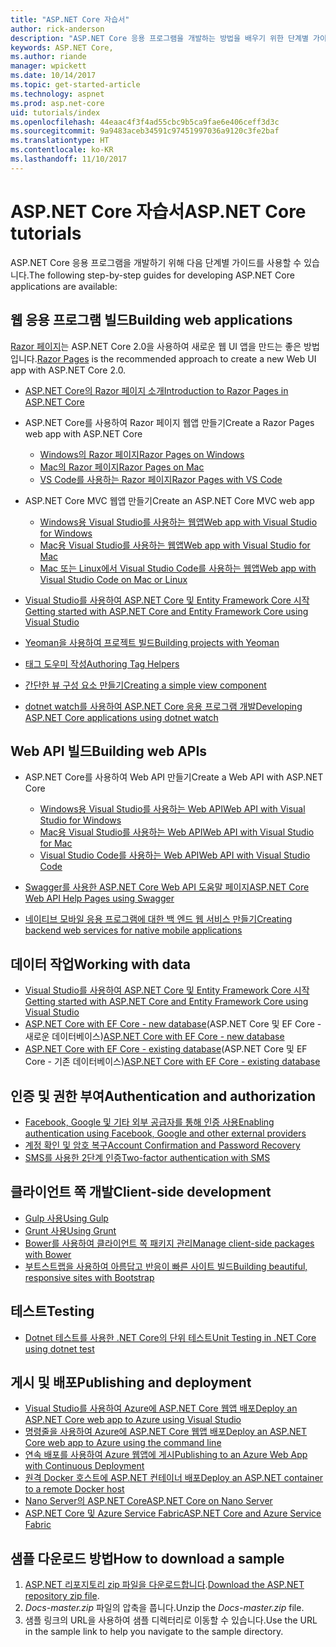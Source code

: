 ```yaml
---
title: "ASP.NET Core 자습서"
author: rick-anderson
description: "ASP.NET Core 응용 프로그램을 개발하는 방법을 배우기 위한 단계별 가이드 목록입니다."
keywords: ASP.NET Core,
ms.author: riande
manager: wpickett
ms.date: 10/14/2017
ms.topic: get-started-article
ms.technology: aspnet
ms.prod: asp.net-core
uid: tutorials/index
ms.openlocfilehash: 44eaac4f3f4ad55cbc9b5ca9fae6e406ceff3d3c
ms.sourcegitcommit: 9a9483aceb34591c97451997036a9120c3fe2baf
ms.translationtype: HT
ms.contentlocale: ko-KR
ms.lasthandoff: 11/10/2017
---
```

# <a name="aspnet-core-tutorials"></a><span data-ttu-id="be0f0-104">ASP.NET Core 자습서</span><span class="sxs-lookup"><span data-stu-id="be0f0-104">ASP.NET Core tutorials</span></span>

<span data-ttu-id="be0f0-105">ASP.NET Core 응용 프로그램을 개발하기 위해 다음 단계별 가이드를 사용할 수 있습니다.</span><span class="sxs-lookup"><span data-stu-id="be0f0-105">The following step-by-step guides for developing ASP.NET Core applications are available:</span></span>

## <a name="building-web-applications"></a><span data-ttu-id="be0f0-106">웹 응용 프로그램 빌드</span><span class="sxs-lookup"><span data-stu-id="be0f0-106">Building web applications</span></span>

<span data-ttu-id="be0f0-107">[Razor 페이지](xref:mvc/razor-pages/index)는 ASP.NET Core 2.0을 사용하여 새로운 웹 UI 앱을 만드는 좋은 방법입니다.</span><span class="sxs-lookup"><span data-stu-id="be0f0-107">[Razor Pages](xref:mvc/razor-pages/index) is the recommended approach to create a new Web UI app with ASP.NET Core 2.0.</span></span>

* [<span data-ttu-id="be0f0-108">ASP.NET Core의 Razor 페이지 소개</span><span class="sxs-lookup"><span data-stu-id="be0f0-108">Introduction to Razor Pages in ASP.NET Core</span></span>](xref:mvc/razor-pages/index)
* <span data-ttu-id="be0f0-109">ASP.NET Core를 사용하여 Razor 페이지 웹앱 만들기</span><span class="sxs-lookup"><span data-stu-id="be0f0-109">Create a Razor Pages web app with ASP.NET Core</span></span>

   * [<span data-ttu-id="be0f0-110">Windows의 Razor 페이지</span><span class="sxs-lookup"><span data-stu-id="be0f0-110">Razor Pages on Windows</span></span>](xref:tutorials/razor-pages/index)
   * [<span data-ttu-id="be0f0-111">Mac의 Razor 페이지</span><span class="sxs-lookup"><span data-stu-id="be0f0-111">Razor Pages on Mac</span></span>](xref:tutorials/razor-pages-mac/index)
   * [<span data-ttu-id="be0f0-112">VS Code를 사용하는 Razor 페이지</span><span class="sxs-lookup"><span data-stu-id="be0f0-112">Razor Pages with VS Code</span></span>](xref:tutorials/razor-pages-vsc/index)  

* <span data-ttu-id="be0f0-113">ASP.NET Core MVC 웹앱 만들기</span><span class="sxs-lookup"><span data-stu-id="be0f0-113">Create an ASP.NET Core MVC web app</span></span>

   * [<span data-ttu-id="be0f0-114">Windows용 Visual Studio를 사용하는 웹앱</span><span class="sxs-lookup"><span data-stu-id="be0f0-114">Web app with Visual Studio for Windows</span></span>](first-mvc-app/index.md)
   * [<span data-ttu-id="be0f0-115">Mac용 Visual Studio를 사용하는 웹앱</span><span class="sxs-lookup"><span data-stu-id="be0f0-115">Web app with Visual Studio for Mac</span></span>](first-mvc-app-mac/index.md)
   * [<span data-ttu-id="be0f0-116">Mac 또는 Linux에서 Visual Studio Code를 사용하는 웹앱</span><span class="sxs-lookup"><span data-stu-id="be0f0-116">Web app with Visual Studio Code on Mac or Linux</span></span>](first-mvc-app-xplat/index.md)

* [<span data-ttu-id="be0f0-117">Visual Studio를 사용하여 ASP.NET Core 및 Entity Framework Core 시작</span><span class="sxs-lookup"><span data-stu-id="be0f0-117">Getting started with ASP.NET Core and Entity Framework Core using Visual Studio</span></span>](../data/ef-mvc/index.md)
* [<span data-ttu-id="be0f0-118">Yeoman을 사용하여 프로젝트 빌드</span><span class="sxs-lookup"><span data-stu-id="be0f0-118">Building projects with Yeoman</span></span>](../client-side/yeoman.md)
* [<span data-ttu-id="be0f0-119">태그 도우미 작성</span><span class="sxs-lookup"><span data-stu-id="be0f0-119">Authoring Tag Helpers</span></span>](../mvc/views/tag-helpers/authoring.md)
* [<span data-ttu-id="be0f0-120">간단한 뷰 구성 요소 만들기</span><span class="sxs-lookup"><span data-stu-id="be0f0-120">Creating a simple view component</span></span>](../mvc/views/view-components.md#walkthrough-creating-a-simple-view-component)
* [<span data-ttu-id="be0f0-121">dotnet watch를 사용하여 ASP.NET Core 응용 프로그램 개발</span><span class="sxs-lookup"><span data-stu-id="be0f0-121">Developing ASP.NET Core applications using dotnet watch</span></span>](dotnet-watch.md)

## <a name="building-web-apis"></a><span data-ttu-id="be0f0-122">Web API 빌드</span><span class="sxs-lookup"><span data-stu-id="be0f0-122">Building web APIs</span></span>
* <span data-ttu-id="be0f0-123">ASP.NET Core를 사용하여 Web API 만들기</span><span class="sxs-lookup"><span data-stu-id="be0f0-123">Create a Web API with ASP.NET Core</span></span>

  * [<span data-ttu-id="be0f0-124">Windows용 Visual Studio를 사용하는 Web API</span><span class="sxs-lookup"><span data-stu-id="be0f0-124">Web API with Visual Studio for Windows</span></span>](first-web-api.md)
  * [<span data-ttu-id="be0f0-125">Mac용 Visual Studio를 사용하는 Web API</span><span class="sxs-lookup"><span data-stu-id="be0f0-125">Web API with Visual Studio for Mac</span></span>](xref:tutorials/first-web-api-mac)
  * [<span data-ttu-id="be0f0-126">Visual Studio Code를 사용하는 Web API</span><span class="sxs-lookup"><span data-stu-id="be0f0-126">Web API with Visual Studio Code</span></span>](web-api-vsc.md)
  
* [<span data-ttu-id="be0f0-127">Swagger를 사용한 ASP.NET Core Web API 도움말 페이지</span><span class="sxs-lookup"><span data-stu-id="be0f0-127">ASP.NET Core Web API Help Pages using Swagger</span></span>](web-api-help-pages-using-swagger.md)
* [<span data-ttu-id="be0f0-128">네이티브 모바일 응용 프로그램에 대한 백 엔드 웹 서비스 만들기</span><span class="sxs-lookup"><span data-stu-id="be0f0-128">Creating backend web services for native mobile applications</span></span>](../mobile/native-mobile-backend.md)

## <a name="working-with-data"></a><span data-ttu-id="be0f0-129">데이터 작업</span><span class="sxs-lookup"><span data-stu-id="be0f0-129">Working with data</span></span>
* [<span data-ttu-id="be0f0-130">Visual Studio를 사용하여 ASP.NET Core 및 Entity Framework Core 시작</span><span class="sxs-lookup"><span data-stu-id="be0f0-130">Getting started with ASP.NET Core and Entity Framework Core using Visual Studio</span></span>](../data/ef-mvc/index.md)
* <span data-ttu-id="be0f0-131">[ASP.NET Core with EF Core - new database](https://docs.microsoft.com/ef/core/get-started/aspnetcore/new-db)(ASP.NET Core 및 EF Core - 새로운 데이터베이스)</span><span class="sxs-lookup"><span data-stu-id="be0f0-131">[ASP.NET Core with EF Core - new database](https://docs.microsoft.com/ef/core/get-started/aspnetcore/new-db)</span></span>
* <span data-ttu-id="be0f0-132">[ASP.NET Core with EF Core - existing database](https://docs.microsoft.com/ef/core/get-started/aspnetcore/existing-db)(ASP.NET Core 및 EF Core - 기존 데이터베이스)</span><span class="sxs-lookup"><span data-stu-id="be0f0-132">[ASP.NET Core with EF Core - existing database](https://docs.microsoft.com/ef/core/get-started/aspnetcore/existing-db)</span></span>

## <a name="authentication-and-authorization"></a><span data-ttu-id="be0f0-133">인증 및 권한 부여</span><span class="sxs-lookup"><span data-stu-id="be0f0-133">Authentication and authorization</span></span>
* [<span data-ttu-id="be0f0-134">Facebook, Google 및 기타 외부 공급자를 통해 인증 사용</span><span class="sxs-lookup"><span data-stu-id="be0f0-134">Enabling authentication using Facebook, Google and other external providers</span></span>](../security/authentication/social/index.md)
* [<span data-ttu-id="be0f0-135">계정 확인 및 암호 복구</span><span class="sxs-lookup"><span data-stu-id="be0f0-135">Account Confirmation and Password Recovery</span></span>](../security/authentication/accconfirm.md)
* [<span data-ttu-id="be0f0-136">SMS를 사용한 2단계 인증</span><span class="sxs-lookup"><span data-stu-id="be0f0-136">Two-factor authentication with SMS</span></span>](../security/authentication/2fa.md)

## <a name="client-side-development"></a><span data-ttu-id="be0f0-137">클라이언트 쪽 개발</span><span class="sxs-lookup"><span data-stu-id="be0f0-137">Client-side development</span></span>
* [<span data-ttu-id="be0f0-138">Gulp 사용</span><span class="sxs-lookup"><span data-stu-id="be0f0-138">Using Gulp</span></span>](../client-side/using-gulp.md)
* [<span data-ttu-id="be0f0-139">Grunt 사용</span><span class="sxs-lookup"><span data-stu-id="be0f0-139">Using Grunt</span></span>](../client-side/using-grunt.md)
* [<span data-ttu-id="be0f0-140">Bower를 사용하여 클라이언트 쪽 패키지 관리</span><span class="sxs-lookup"><span data-stu-id="be0f0-140">Manage client-side packages with Bower</span></span>](../client-side/bower.md)
* [<span data-ttu-id="be0f0-141">부트스트랩을 사용하여 아름답고 반응이 빠른 사이트 빌드</span><span class="sxs-lookup"><span data-stu-id="be0f0-141">Building beautiful, responsive sites with Bootstrap</span></span>](../client-side/bootstrap.md)

## <a name="testing"></a><span data-ttu-id="be0f0-142">테스트</span><span class="sxs-lookup"><span data-stu-id="be0f0-142">Testing</span></span>
* [<span data-ttu-id="be0f0-143">Dotnet 테스트를 사용한 .NET Core의 단위 테스트</span><span class="sxs-lookup"><span data-stu-id="be0f0-143">Unit Testing in .NET Core using dotnet test</span></span>](https://docs.microsoft.com/dotnet/articles/core/testing/unit-testing-with-dotnet-test)

## <a name="publishing-and-deployment"></a><span data-ttu-id="be0f0-144">게시 및 배포</span><span class="sxs-lookup"><span data-stu-id="be0f0-144">Publishing and deployment</span></span>
* [<span data-ttu-id="be0f0-145">Visual Studio를 사용하여 Azure에 ASP.NET Core 웹앱 배포</span><span class="sxs-lookup"><span data-stu-id="be0f0-145">Deploy an ASP.NET Core web app to Azure using Visual Studio</span></span>](publish-to-azure-webapp-using-vs.md)
* [<span data-ttu-id="be0f0-146">명령줄을 사용하여 Azure에 ASP.NET Core 웹앱 배포</span><span class="sxs-lookup"><span data-stu-id="be0f0-146">Deploy an ASP.NET Core web app to Azure using the command line</span></span>](publish-to-azure-webapp-using-cli.md)
* [<span data-ttu-id="be0f0-147">연속 배포를 사용하여 Azure 웹앱에 게시</span><span class="sxs-lookup"><span data-stu-id="be0f0-147">Publishing to an Azure Web App with Continuous Deployment</span></span>](../publishing/azure-continuous-deployment.md)
* [<span data-ttu-id="be0f0-148">원격 Docker 호스트에 ASP.NET 컨테이너 배포</span><span class="sxs-lookup"><span data-stu-id="be0f0-148">Deploy an ASP.NET container to a remote Docker host</span></span>](https://docs.microsoft.com/azure/vs-azure-tools-docker-hosting-web-apps-in-docker)
* [<span data-ttu-id="be0f0-149">Nano Server의 ASP.NET Core</span><span class="sxs-lookup"><span data-stu-id="be0f0-149">ASP.NET Core on Nano Server</span></span>](nano-server.md)
* [<span data-ttu-id="be0f0-150">ASP.NET Core 및 Azure Service Fabric</span><span class="sxs-lookup"><span data-stu-id="be0f0-150">ASP.NET Core and Azure Service Fabric</span></span>](https://docs.microsoft.com/azure/service-fabric/service-fabric-add-a-web-frontend)

<a name="download"></a> 
## <a name="how-to-download-a-sample"></a><span data-ttu-id="be0f0-151">샘플 다운로드 방법</span><span class="sxs-lookup"><span data-stu-id="be0f0-151">How to download a sample</span></span>
1. <span data-ttu-id="be0f0-152">[ASP.NET 리포지토리 zip 파일을 다운로드합니다](https://codeload.github.com/aspnet/Docs/zip/master).</span><span class="sxs-lookup"><span data-stu-id="be0f0-152">[Download the ASP.NET repository zip file](https://codeload.github.com/aspnet/Docs/zip/master).</span></span>
1. <span data-ttu-id="be0f0-153">*Docs-master.zip* 파일의 압축을 풉니다.</span><span class="sxs-lookup"><span data-stu-id="be0f0-153">Unzip the *Docs-master.zip* file.</span></span>
1. <span data-ttu-id="be0f0-154">샘플 링크의 URL을 사용하여 샘플 디렉터리로 이동할 수 있습니다.</span><span class="sxs-lookup"><span data-stu-id="be0f0-154">Use the URL in the sample link to help you navigate to the sample directory.</span></span> 
